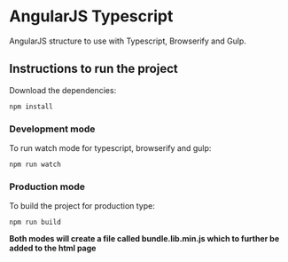 # AngularJS Typescript
AngularJS structure to use with Typescript, Browserify and Gulp.

## Instructions to run the project
Download the dependencies:
`````shell
npm install
`````

### Development mode
To run watch mode for typescript, browserify and gulp:
`````shell
npm run watch
`````

### Production mode
To build the project for production type:
`````shell
npm run build
`````

**Both modes will create a file called bundle.lib.min.js which to further be added to the html page**
